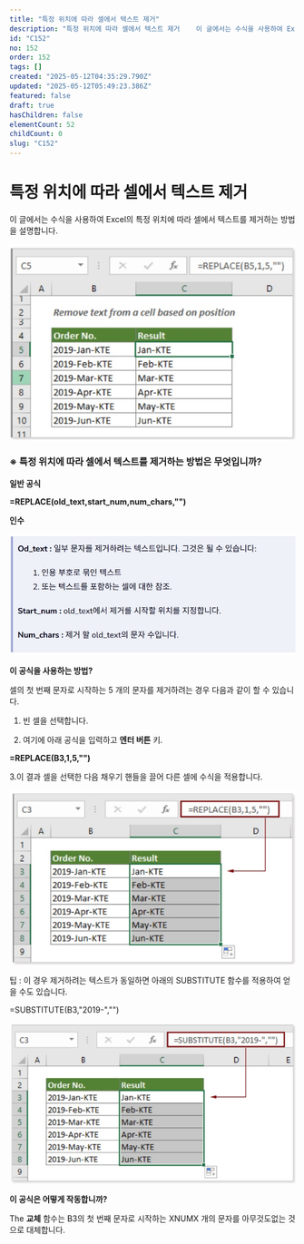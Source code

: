 ```yaml
---
title: "특정 위치에 따라 셀에서 텍스트 제거"
description: "특정 위치에 따라 셀에서 텍스트 제거    이 글에서는 수식을 사용하여 Excel의 특정 위치에 따라 셀에서 텍스트를 제거하는 방법을 설명합니다.  ![file](https://image.lemoncloud.io/0c38fbad-cbb6-441e-9ac0-f85d1..."
id: "C152"
no: 152
order: 152
tags: []
created: "2025-05-12T04:35:29.790Z"
updated: "2025-05-12T05:49:23.386Z"
featured: false
draft: true
hasChildren: false
elementCount: 52
childCount: 0
slug: "C152"
---
```


# 특정 위치에 따라 셀에서 텍스트 제거



이 글에서는 수식을 사용하여 Excel의 특정 위치에 따라 셀에서 텍스트를 제거하는 방법을 설명합니다.

![file](/images/7d151d82684e71269108df2e3b19305b.jpg)



### ※ 특정 위치에 따라 셀에서 텍스트를 제거하는 방법은 무엇입니까?



**일반 공식**

**=REPLACE(old_text,start_num,num_chars,"")**

**인수**

![file](/images/75caa2c35e9eaa08bbf4c898404c8e36.jpg)

**이 공식을 사용하는 방법?**

셀의 첫 번째 문자로 시작하는 5 개의 문자를 제거하려는 경우 다음과 같이 할 수 있습니다.

1. 빈 셀을 선택합니다.

2. 여기에 아래 공식을 입력하고 **엔터 버튼** 키.

**=REPLACE(B3,1,5,"")**

3.이 결과 셀을 선택한 다음 채우기 핸들을 끌어 다른 셀에 수식을 적용합니다.

![file](/images/e48c3e65850af33ce31131c20fbba163.jpg)

팁 : 이 경우 제거하려는 텍스트가 동일하면 아래의 SUBSTITUTE 함수를 적용하여 얻을 수도 있습니다.

=SUBSTITUTE(B3,"2019-","")

![file](/images/b7ba68c679b7ee386e3e06858192debc.jpg)

**이 공식은 어떻게 작동합니까?**

The **교체** 함수는 B3의 첫 번째 문자로 시작하는 XNUMX 개의 문자를 아무것도없는 것으로 대체합니다.
